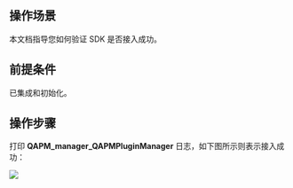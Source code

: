 ## 操作场景

本文档指导您如何验证 SDK 是否接入成功。

## 前提条件

已集成和初始化。

## 操作步骤

打印 **QAPM_manager_QAPMPluginManager** 日志，如下图所示则表示接入成功：

![](https://qcloudimg.tencent-cloud.cn/raw/2689dc99d00efce08137496964025d0c.png)

